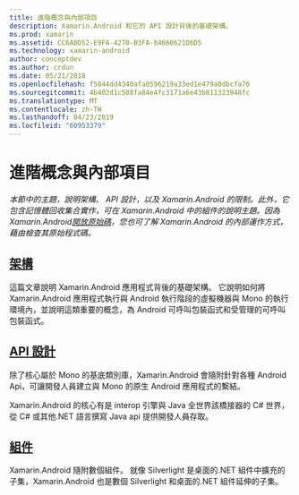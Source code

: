 ```yaml
---
title: 進階概念與內部項目
description: Xamarin.Android 和它的 API 設計背後的基礎架構。
ms.prod: xamarin
ms.assetid: CC6A0D52-E9FA-4270-B3FA-84660621D6D5
ms.technology: xamarin-android
author: conceptdev
ms.author: crdun
ms.date: 05/21/2018
ms.openlocfilehash: f5844dd4340afa0596219a33ed1e479a0dbcfa76
ms.sourcegitcommit: 4b402d1c508fa84e4fc3171a6e43b811323948fc
ms.translationtype: MT
ms.contentlocale: zh-TW
ms.lasthandoff: 04/23/2019
ms.locfileid: "60953379"
---
```

# <a name="advanced-concepts-and-internals"></a>進階概念與內部項目

_本節中的主題，說明架構、 API 設計，以及 Xamarin.Android 的限制。此外，它包含記憶體回收集合實作，可在 Xamarin.Android 中的組件的說明主題。因為 Xamarin.Android[開放原始碼](https://github.com/xamarin/xamarin-android)，您也可了解 Xamarin.Android 的內部運作方式，藉由檢查其原始程式碼。_


##  <a name="architectureandroidinternalsarchitecturemd"></a>[架構](~/android/internals/architecture.md)

這篇文章說明 Xamarin.Android 應用程式背後的基礎架構。 它說明如何將 Xamarin.Android 應用程式執行與 Android 執行階段的虛擬機器與 Mono 的執行環境內，並說明這類重要的概念，為 Android 可呼叫包裝函式和受管理的可呼叫包裝函式。 



##  <a name="api-designandroidinternalsapi-designmd"></a>[API 設計](~/android/internals/api-design.md)

除了核心屬於 Mono 的基底類別庫，Xamarin.Android 會隨附針對各種 Android Api，可讓開發人員建立與 Mono 的原生 Android 應用程式的繫結。

Xamarin.Android 的核心有是 interop 引擎與 Java 全世界該橋接器的 C# 世界，從 C# 或其他.NET 語言撰寫 Java api 提供開發人員存取。



##  <a name="assembliescross-platforminternalsavailable-assembliesmd"></a>[組件](~/cross-platform/internals/available-assemblies.md)

Xamarin.Android 隨附數個組件。 就像 Silverlight 是桌面的.NET 組件中擴充的子集，Xamarin.Android 也是數個 Silverlight 和桌面的.NET 組件延伸的子集。 

